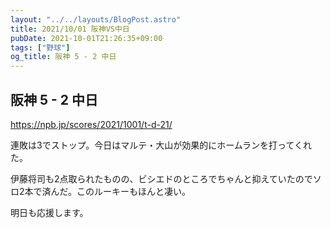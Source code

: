 ```yaml
---
layout: "../../layouts/BlogPost.astro"
title: 2021/10/01 阪神VS中日
pubDate: 2021-10-01T21:26:35+09:00
tags: ["野球"]
og_title: 阪神 5 - 2 中日
---
```


## 阪神 5 - 2 中日

https://npb.jp/scores/2021/1001/t-d-21/


連敗は3でストップ。今日はマルテ・大山が効果的にホームランを打ってくれた。

伊藤将司も2点取られたものの、ビシエドのところでちゃんと抑えていたのでソロ2本で済んだ。このルーキーもほんと凄い。

明日も応援します。